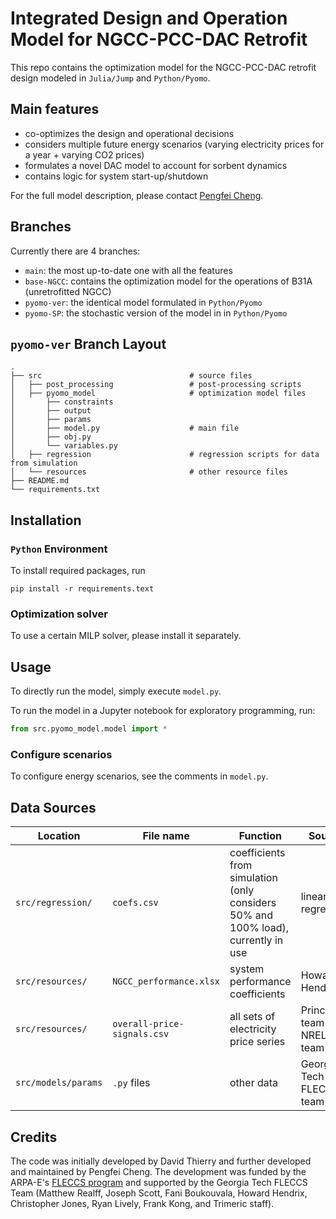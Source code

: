 # Integrated Design and Operation Model for NGCC-PCC-DAC Retrofit

This repo contains the optimization model for the NGCC-PCC-DAC retrofit design modeled in `Julia/Jump` and `Python/Pyomo`.

## Main features
- co-optimizes the design and operational decisions
- considers multiple future energy scenarios (varying electricity prices for a year + varying CO2 prices)
- formulates a novel DAC model to account for sorbent dynamics
- contains logic for system start-up/shutdown

For the full model description, please contact [Pengfei Cheng](pengfeicheng@gatech.edu).

## Branches

Currently there are 4 branches:
- `main`: the most up-to-date one with all the features
- `base-NGCC`: contains the optimization model for the operations of B31A (unretrofitted NGCC)
- `pyomo-ver`: the identical model formulated in `Python/Pyomo`
- `pyomo-SP`: the stochastic version of the model in in `Python/Pyomo`

## `pyomo-ver` Branch Layout

```
.
├── src                                 # source files
│   ├── post_processing                 # post-processing scripts
│   ├── pyomo_model                     # optimization model files
│       ├── constraints
│       ├── output
│       ├── params
│       ├── model.py                    # main file
│       ├── obj.py
│       └── variables.py
│   ├── regression                      # regression scripts for data from simulation
│   └── resources                       # other resource files
├── README.md
└── requirements.txt
```

## Installation

### `Python` Environment
To install required packages, run
```shell
pip install -r requirements.text
```

### Optimization solver
To use a certain MILP solver, please install it separately.

## Usage

To directly run the model, simply execute `model.py`.

To run the model in a Jupyter notebook for exploratory programming, run:
```Python
from src.pyomo_model.model import *
```

### Configure scenarios

To configure energy scenarios, see the comments in `model.py`.

## Data Sources

|Location|File name|Function|Source|
|---|---|---|---|
|`src/regression/`|`coefs.csv`|coefficients from simulation (only considers 50% and 100% load), currently in use|linear regression|
|`src/resources/`|`NGCC_performance.xlsx`|system performance coefficients|Howard Hendrix|
|`src/resources/`|`overall-price-signals.csv`|all sets of electricity price series|Princeton team and NREL team|
|`src/models/params`|`.py` files|other data|Georgia Tech FLECCS team|

## Credits

The code was initially developed by David Thierry and further developed and
maintained by Pengfei Cheng.
The development was funded by the ARPA-E's [FLECCS program](https://arpa-e.energy.gov/technologies/programs/fleccs)
and supported by the Georgia Tech FLECCS Team (Matthew Realff, Joseph Scott, Fani Boukouvala, Howard Hendrix,
Christopher Jones, Ryan Lively, Frank Kong, and Trimeric staff).
